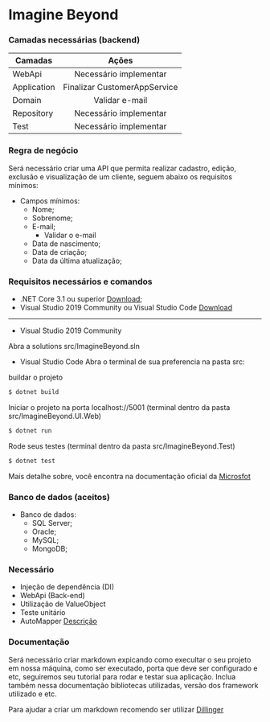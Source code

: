# Imagine Beyond

### Camadas necessárias (backend)

| Camadas   |      Ações      |
|----------|:-------------:|
| WebApi | Necessário implementar |
| Application | Finalizar CustomerAppService |
| Domain | Validar e-mail |
| Repository | Necessário implementar |
| Test | Necessário implementar |

### Regra de negócio

Será necessário criar uma API que permita realizar cadastro, edição, exclusão e visualização de um cliente, seguem abaixo os requisitos mínimos:

  - Campos mínimos:
    - Nome;
    - Sobrenome;
    - E-mail;
        -  Validar o e-mail
    - Data de nascimento;
    - Data de criação;
    - Data da última atualização;

### Requisitos necessários e comandos 

   - .NET Core 3.1 ou superior [Download](https://dotnet.microsoft.com/download);
   - Visual Studio 2019 Community ou Visual Studio Code [Download](https://visualstudio.microsoft.com/pt-br/)

-----------------------------------------------------------------------------------------------------------------

 - Visual Studio 2019 Community

Abra a solutions src/ImagineBeyond.sln

 - Visual Studio Code
Abra o terminal de sua preferencia na pasta src:
  
  buildar o projeto
  ```sh
  $ dotnet build 
  ```
  Iniciar o projeto na porta localhost://5001 (terminal dentro da pasta src/ImagineBeyond.UI.Web)
  ```sh
  $ dotnet run 
  ```
  Rode seus testes (terminal dentro da pasta src/ImagineBeyond.Test)
  ```sh
  $ dotnet test 
  ```
    
Mais detalhe sobre, você encontra na documentação oficial da [Microsfot](https://docs.microsoft.com/pt-br/dotnet/core/tools/?tabs=netcore2x)
    
  
### Banco de dados (aceitos)

 - Banco de dados:
   - SQL Server;
   - Oracle;
   - MySQL;
   - MongoDB;

### Necessário

 - Injeção de dependência (DI)
 - WebApi (Back-end)
 - Utilização de ValueObject
 - Teste unitário
 - AutoMapper [Descrição](https://automapper.org/)

### Documentação

Será necessário criar markdown expicando como execultar o seu projeto em nossa máquina, como ser executado, porta que deve ser configurado e etc, seguiremos seu tutorial para rodar e testar sua aplicação. Inclua também nessa documentação bibliotecas utilizadas, versão dos framework utilizado e etc.

Para ajudar a criar um markdown recomendo ser utilizar [Dillinger](https://dillinger.io/)